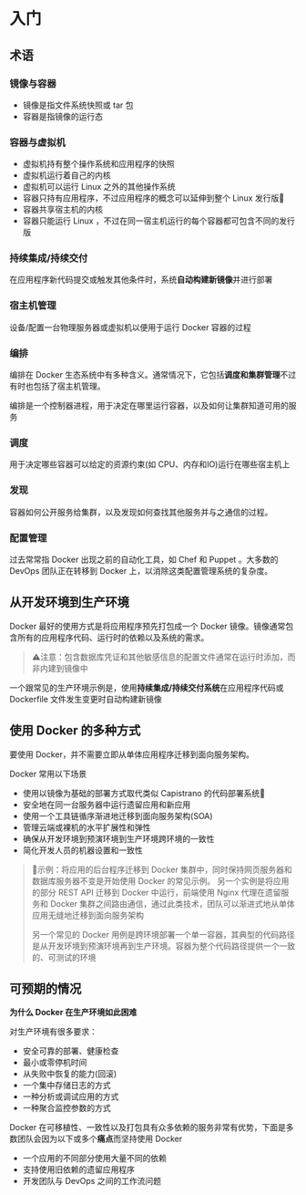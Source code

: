 # 入门

## 术语

### 镜像与容器

- 镜像是指文件系统快照或 tar 包
- 容器是指镜像的运行态

### 容器与虚拟机

- 虚拟机持有整个操作系统和应用程序的快照
- 虚拟机运行着自己的内核
- 虚拟机可以运行 Linux 之外的其他操作系统
- 容器只持有应用程序，不过应用程序的概念可以延伸到整个 Linux 发行版🤔
- 容器共享宿主机的内核
- 容器只能运行 Linux ，不过在同一宿主机运行的每个容器都可包含不同的发行版

### 持续集成/持续交付

在应用程序新代码提交或触发其他条件时，系统**自动构建新镜像**并进行部署

### 宿主机管理

设备/配置一台物理服务器或虚拟机以便用于运行 Docker 容器的过程

### 编排

编排在 Docker 生态系统中有多种含义。通常情况下，它包括**调度和集群管理**不过有时也包括了宿主机管理。

编排是一个控制器进程，用于决定在哪里运行容器，以及如何让集群知道可用的服务

### 调度

用于决定哪些容器可以给定的资源约束(如 CPU、内存和IO)运行在哪些宿主机上

### 发现

容器如何公开服务给集群，以及发现如何查找其他服务并与之通信的过程。



### 配置管理

过去常常指 Docker 出现之前的自动化工具，如 Chef 和 Puppet 。大多数的 DevOps 团队正在转移到 Docker 上，以消除这类配置管理系统的复杂度。



## 从开发环境到生产环境

Docker 最好的使用方式是将应用程序预先打包成一个 Docker 镜像。镜像通常包含所有的应用程序代码、运行时的依赖以及系统的需求。

> ⚠️注意：包含数据库凭证和其他敏感信息的配置文件通常在运行时添加，而非内建到镜像中

一个跟常见的生产环境示例是，使用**持续集成/持续交付系统**在应用程序代码或 Dockerfile 文件发生变更时自动构建新镜像

## 使用 Docker 的多种方式

要使用 Docker，并不需要立即从单体应用程序迁移到面向服务架构。

Docker 常用以下场景

- 使用以镜像为基础的部署方式取代类似 Capistrano 的代码部署系统🤔
- 安全地在同一台服务器中运行遗留应用和新应用
- 使用一个工具链循序渐进地迁移到面向服务架构(SOA)
- 管理云端或裸机的水平扩展性和弹性
- 确保从开发环境到预演环境到生产环境跨环境的一致性
- 简化开发人员的机器设置和一致性



> 🌰示例：将应用的后台程序迁移到 Docker 集群中，同时保持网页服务器和数据库服务器不变是开始使用 Docker 的常见示例。
> 另一个实例是将应用的部分 REST API 迁移到 Docker 中运行，前端使用 Nginx 代理在遗留服务和 Docker 集群之间路由通信，通过此类技术，团队可以渐进式地从单体应用无缝地迁移到面向服务架构
>
> 另一个常见的 Docker 用例是跨环境部署一个单一容器，其典型的代码路径是从开发环境到预演环境再到生产环境。容器为整个代码路径提供一个一致的、可测试的环境

## 可预期的情况

**为什么 Docker 在生产环境如此困难**

对生产环境有很多要求：

- 安全可靠的部署、健康检查
- 最小或零停机时间
- 从失败中恢复的能力(回滚)
- 一个集中存储日志的方式
- 一种分析或调试应用的方式
- 一种聚合监控参数的方式

Docker 在可移植性、一致性以及打包具有众多依赖的服务非常有优势，下面是多数团队会因为以下或多个**痛点**而坚持使用 Docker

- 一个应用的不同部分使用大量不同的依赖
- 支持使用旧依赖的遗留应用程序
- 开发团队与 DevOps 之间的工作流问题





